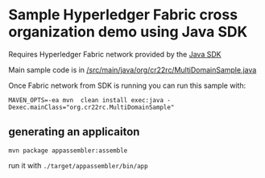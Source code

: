 # Sample Hyperledger Fabric cross organization demo using Java SDK
Requires Hyperledger Fabric network provided by the [Java SDK](https://github.com/hyperledger/fabric-sdk-java)

Main sample code is in [ /src/main/java/org/cr22rc/MultiDomainSample.java ](https://github.com/cr22rc/fabricSDKJavaMultiDomainSample/blob/master/src/main/java/org/cr22rc/MultiDomainSample.java)

Once Fabric network from SDK is running you can run this sample with:

`MAVEN_OPTS=-ea mvn  clean install exec:java -Dexec.mainClass="org.cr22rc.MultiDomainSample"`

## generating an applicaiton
`mvn package appassembler:assemble`

run it with 
`./target/appassembler/bin/app`
